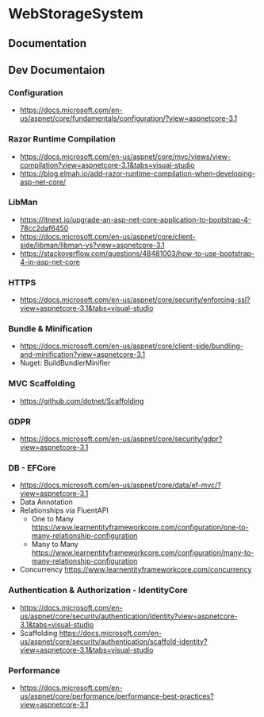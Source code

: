 # WebStorageSystem

## Documentation

## Dev Documentaion

### Configuration
- https://docs.microsoft.com/en-us/aspnet/core/fundamentals/configuration/?view=aspnetcore-3.1

### Razor Runtime Compilation
- https://docs.microsoft.com/en-us/aspnet/core/mvc/views/view-compilation?view=aspnetcore-3.1&tabs=visual-studio
- https://blog.elmah.io/add-razor-runtime-compilation-when-developing-asp-net-core/

### LibMan
- https://itnext.io/upgrade-an-asp-net-core-application-to-bootstrap-4-78cc2daf6450
- https://docs.microsoft.com/en-us/aspnet/core/client-side/libman/libman-vs?view=aspnetcore-3.1
- https://stackoverflow.com/questions/48481003/how-to-use-bootstrap-4-in-asp-net-core

### HTTPS
- https://docs.microsoft.com/en-us/aspnet/core/security/enforcing-ssl?view=aspnetcore-3.1&tabs=visual-studio

### Bundle & Minification
- https://docs.microsoft.com/en-us/aspnet/core/client-side/bundling-and-minification?view=aspnetcore-3.1
- Nuget: BuildBundlerMinifier

### MVC Scaffolding
 - https://github.com/dotnet/Scaffolding

### GDPR
- https://docs.microsoft.com/en-us/aspnet/core/security/gdpr?view=aspnetcore-3.1

### DB - EFCore
- https://docs.microsoft.com/en-us/aspnet/core/data/ef-mvc/?view=aspnetcore-3.1
- Data Annotation
- Relationships via FluentAPI
    - One to Many https://www.learnentityframeworkcore.com/configuration/one-to-many-relationship-configuration
    - Many to Many https://www.learnentityframeworkcore.com/configuration/many-to-many-relationship-configuration
- Concurrency https://www.learnentityframeworkcore.com/concurrency

### Authentication & Authorization - IdentityCore
- https://docs.microsoft.com/en-us/aspnet/core/security/authentication/identity?view=aspnetcore-3.1&tabs=visual-studio
- Scaffolding https://docs.microsoft.com/en-us/aspnet/core/security/authentication/scaffold-identity?view=aspnetcore-3.1&tabs=visual-studio


### Performance
- https://docs.microsoft.com/en-us/aspnet/core/performance/performance-best-practices?view=aspnetcore-3.1